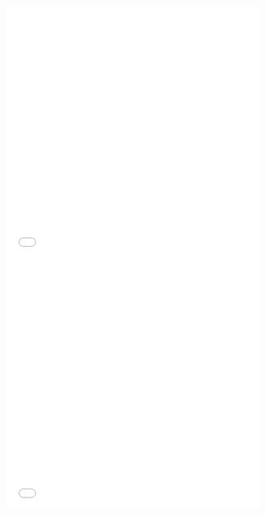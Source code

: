 
<iframe
  id="inlineFrameExample"
  title="Inline Frame Example"
  width="100%"
  height="500"
  frameborder="0"
  src="/continuous-performance-tests/graph/foo.html">
</iframe>

<iframe
  id="inlineFrameExample"
  title="Inline Frame Example"
  width="100%"
  height="500"
  frameborder="0"
  src="/continuous-performance-tests/graph/table.html">
</iframe>
